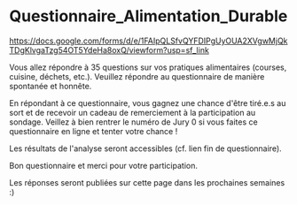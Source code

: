 # Questionnaire_Alimentation_Durable

https://docs.google.com/forms/d/e/1FAIpQLSfvQYFDIPgUyOUA2XVgwMjQkTDgKlvgaTzg54OT5YdeHa8oxQ/viewform?usp=sf_link

Vous allez répondre à 35 questions sur vos pratiques alimentaires (courses, cuisine, déchets, etc.). Veuillez répondre au questionnaire de manière spontanée et honnête. 

En répondant à ce questionnaire, vous gagnez une chance d'être tiré.e.s au sort et de recevoir un cadeau de remerciement à la participation au sondage. Veillez à bien rentrer le numéro de Jury 0 si vous faites ce questionnaire en ligne et tenter votre chance ! 

Les résultats de l'analyse seront accessibles (cf. lien fin de questionnaire).

Bon questionnaire et merci pour votre participation.


Les réponses seront publiées sur cette page dans les prochaines semaines :)
